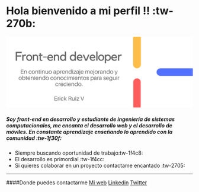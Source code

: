 # Hola bienvenido a mi perfil  !! :tw-270b:
![Imagen](https://raw.githubusercontent.com/ErickRV19/erickrv19/master/img/profile.png "Imagen")

##### Soy front-end en desarrollo y estudiante de ingeniería de sistemas computacionales, me encanta el desarrollo web y el desarrollo de móviles. En constante aprendizaje enseñando lo aprendido con la comunidad :tw-1f30f:

- Siempre buscando oportunidad de trabajo:tw-1f4c8:
- El desarrollo es primordial :tw-1f4cc:
- Si quieres colaborar en un proyecto contactame encantado :tw-2705:

------------

####Donde puedes contactarme
[Mi web](https://erickrv19.github.io/ "Mi web")
[Linkedin](https://www.linkedin.com/in/erick-ruiz-v-97b5b5193 "Linkedin")
[Twitter](https://twitter.com/ErickRV19 "Twitter")
